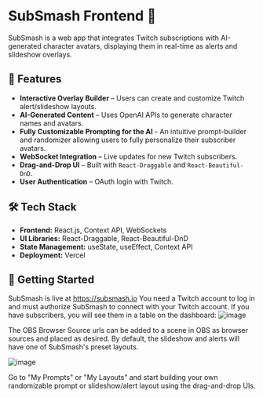 # SubSmash Frontend 🎨

SubSmash is a web app that integrates Twitch subscriptions with AI-generated character avatars, displaying them in real-time as alerts and slideshow overlays.

## 🚀 Features
- **Interactive Overlay Builder** – Users can create and customize Twitch alert/slideshow layouts.
- **AI-Generated Content** – Uses OpenAI APIs to generate character names and avatars.
- **Fully Customizable Prompting for the AI** - An intuitive prompt-builder and randomizer allowing users to fully personalize their subscriber avatars.
- **WebSocket Integration** – Live updates for new Twitch subscribers.
- **Drag-and-Drop UI** – Built with `React-Draggable` and `React-Beautiful-DnD`.
- **User Authentication** – OAuth login with Twitch.

## 🛠️ Tech Stack
- **Frontend:** React.js, Context API, WebSockets
- **UI Libraries:** React-Draggable, React-Beautiful-DnD
- **State Management:** useState, useEffect, Context API
- **Deployment:** Vercel

## 🔧 Getting Started
SubSmash is live at https://subsmash.io
You need a Twitch account to log in and must authorize SubSmash to connect with your Twitch account.
If you have subscribers, you will see them in a table on the dashboard:
![image](https://github.com/user-attachments/assets/2010d3bd-0758-423d-b221-a54f2748b290)

The OBS Browser Source urls can be added to a scene in OBS as browser sources and placed as desired. By default, the slideshow and alerts will have one of SubSmash's preset layouts.

![image](https://github.com/user-attachments/assets/98e7ef47-dd83-4bf2-84c8-57d9b9213ea9)

Go to "My Prompts" or "My Layouts" and start building your own randomizable prompt or slideshow/alert layout using the drag-and-drop UIs.
